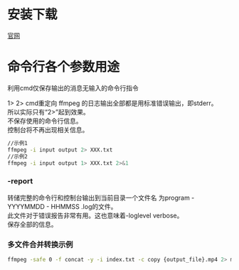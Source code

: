 # 安装下载
[官网](https://ffmpeg.org/download.html)
# 命令行各个参数用途
利用cmd仅保存输出的消息无输入的命令行指令

1> 2> cmd重定向
ffmpeg 的日志输出全部都是用标准错误输出，即stderr。  
所以实际只有“2>”起到效果。  
不保存使用的命令行信息。  
控制台将不再出现相关信息。

```bash
//示例1
ffmpeg -i input output 2> XXX.txt
//示例2
ffmpeg -i input output 1> XXX.txt 2>&1
```

### -report
转储完整的命令行和控制台输出到当前目录一个文件名 ​​为program - YYYYMMDD - HHMMSS .log的文件。  
此文件对于错误报告非常有用。这也意味着-loglevel verbose。  
保存全部的信息。


### 多文件合并转换示例
```bash
ffmpeg -safe 0 -f concat -y -i index.txt -c copy {output_file}.mp4 2> msg.txt
```
